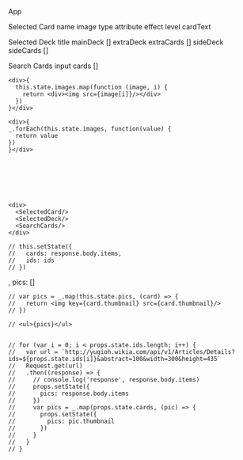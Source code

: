 App

  Selected Card
    name
    image
    type
    attribute
    effect
    level
    cardText

  Selected Deck
    title
    mainDeck []
    extraDeck
    extraCards []
    sideDeck
    sideCards []

  Search Cards
    input
    cards []






    <div>{
      this.state.images.map(function (image, i) {
        return <div><img src={image[i]}/></div>
      })
    }</div>
    
    <div>{
    _.forEach(this.state.images, function(value) {
      return value
    })
    }</div>







    <div>
      <SelectedCard/>
      <SelectedDeck/>
      <SearchCards/>
    </div>

    // this.setState({
    //   cards: response.body.items,
    //   ids: ids
    // })

, pics: []

    // var pics = _.map(this.state.pics, (card) => {
    //   return <img key={card.thumbnail} src={card.thumbnail}/>
    // })

    // <ul>{pics}</ul>


    // for (var i = 0; i < props.state.ids.length; i++) {
    //   var url = `http://yugioh.wikia.com/api/v1/Articles/Details?ids=${props.state.ids[i]}&abstract=100&width=300&height=435`
    //   Request.get(url)
    //   .then((response) => {
    //     // console.log('response', response.body.items)
    //     props.setState({
    //       pics: response.body.items
    //     })
    //     var pics = _.map(props.state.cards, (pic) => {
    //       props.setState({
    //         pics: pic.thumbnail
    //       })
    //     }
    //   }
    // }
